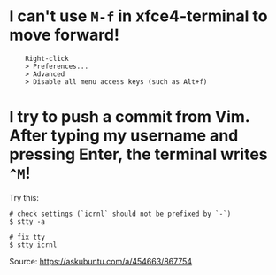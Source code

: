 # I can't use `M-f` in xfce4-terminal to move forward!

        Right-click
        > Preferences...
        > Advanced
        > Disable all menu access keys (such as Alt+f)

# I try to push a commit from Vim.  After typing my username and pressing Enter, the terminal writes `^M`!

Try this:

    # check settings (`icrnl` should not be prefixed by `-`)
    $ stty -a

    # fix tty
    $ stty icrnl

Source: https://askubuntu.com/a/454663/867754

